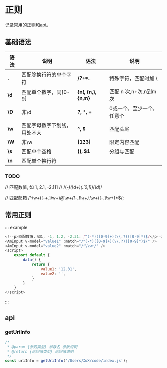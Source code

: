 # 正则
记录常用的正则和api。

## 基础语法
| 语法           | 说明                        |   语法              |    说明             |
|-------------- |----------------------------|---------------------|------------------- |
| **.**             | 匹配除换行符的单个字符     | **/\?+*[]().**    | 特殊字符，匹配时加 \    |
| **\d**            | 匹配单个数字，同[0-9]     | **{n}, {n,}, {n,m}** | 匹配 n 次,n+次,n到m次 |
| **\D**            | 非\d                    | **?, \*, +**       | 0或一个，至少一个，任意个  |
| **\w**            | 匹配字母数字下划线，用处不大 | **^, $**          | 匹配头尾                |
| **\W**            | 非\w                    | **[123]**      | 限定内容匹配             |
| **\s**            | 匹配单个空格              | **(), $1**        | 分组与匹配              |
| **\n**            | 匹配单个换行符            |


### TODO
// 匹配数值, 如 1, 2.1, -2.111
// /\(-*)(\d+)(\.[0,1])(\d*)/

// 匹配邮箱
 /^\w+([-+.]\w+)*@\w+([-.]\w+)*\.\w+([-.]\w+)*$/;


## 常用正则
::: example
``` javascript
<!--p>匹配数值，如1, -1, 1.2, -2.31: /^(-*)([0-9]+)(\\.?)([0-9]*)$/</p-->
<AmInput v-model="value1" :match="/^(-*)([0-9]+)(\\.?)([0-9]*)$/" />
<AmInput v-model="value2" :match="/^\\w+/" />
<script>
    export default {
        data() {
            return {
                value1: '12.31',
                value2: '',
            }
        }
    }
</script>
```
:::


## api

### getUriInfo
``` javascript
/*
 * @param {参数类型} 参数名 参数说明
 * @return {返回值类型} 返回值说明
 */
const uriInfo = getUriInfo('/Users/XuX/code/index.js');

```
